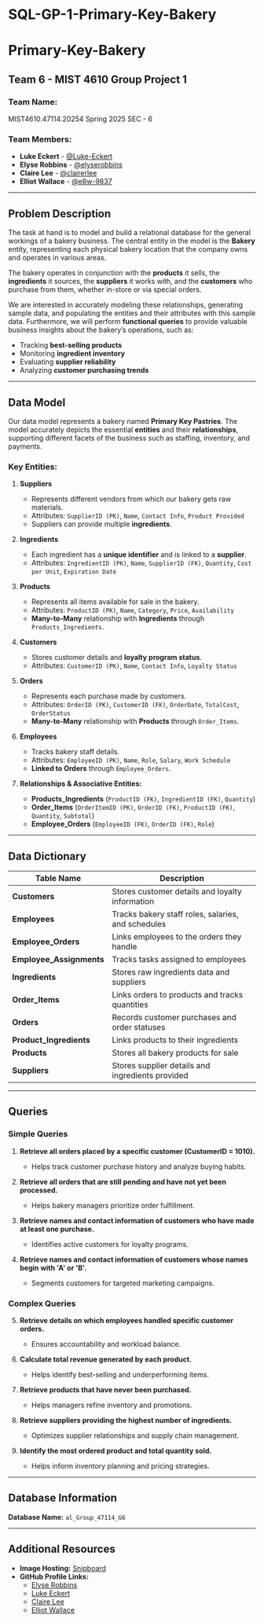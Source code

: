 # SQL-GP-1-Primary-Key-Bakery

# **Primary-Key-Bakery**

## **Team 6 - MIST 4610 Group Project 1**

### **Team Name:**  
MIST4610.47114.20254 Spring 2025 SEC - 6  

### **Team Members:**  
- **Luke Eckert** - [@Luke-Eckert](https://github.com/Luke-Eckert)  
- **Elyse Robbins** - [@elyserobbins](https://github.com/elyserobbins)  
- **Claire Lee** - [@clairerlee](https://github.com/clairerlee)  
- **Elliot Wallace** - [@e8w-9837](https://github.com/e8w-9837)  

---

## **Problem Description**
The task at hand is to model and build a relational database for the general workings of a bakery business. The central entity in the model is the **Bakery** entity, representing each physical bakery location that the company owns and operates in various areas. 

The bakery operates in conjunction with the **products** it sells, the **ingredients** it sources, the **suppliers** it works with, and the **customers** who purchase from them, whether in-store or via special orders.

We are interested in accurately modeling these relationships, generating sample data, and populating the entities and their attributes with this sample data. Furthermore, we will perform **functional queries** to provide valuable business insights about the bakery’s operations, such as:
- Tracking **best-selling products**
- Monitoring **ingredient inventory**
- Evaluating **supplier reliability**
- Analyzing **customer purchasing trends**

---

## **Data Model**
Our data model represents a bakery named **Primary Key Pastries**. The model accurately depicts the essential **entities** and their **relationships**, supporting different facets of the business such as staffing, inventory, and payments.

### **Key Entities:**
1. **Suppliers**
   - Represents different vendors from which our bakery gets raw materials.
   - Attributes: `SupplierID (PK)`, `Name`, `Contact Info`, `Product Provided`
   - Suppliers can provide multiple **ingredients**.

2. **Ingredients**
   - Each ingredient has a **unique identifier** and is linked to a **supplier**.
   - Attributes: `IngredientID (PK)`, `Name`, `SupplierID (FK)`, `Quantity`, `Cost per Unit`, `Expiration Date`

3. **Products**
   - Represents all items available for sale in the bakery.
   - Attributes: `ProductID (PK)`, `Name`, `Category`, `Price`, `Availability`
   - **Many-to-Many** relationship with **Ingredients** through `Products_Ingredients`.

4. **Customers**
   - Stores customer details and **loyalty program status**.
   - Attributes: `CustomerID (PK)`, `Name`, `Contact Info`, `Loyalty Status`

5. **Orders**
   - Represents each purchase made by customers.
   - Attributes: `OrderID (PK)`, `CustomerID (FK)`, `OrderDate`, `TotalCost`, `OrderStatus`
   - **Many-to-Many** relationship with **Products** through `Order_Items`.

6. **Employees**
   - Tracks bakery staff details.
   - Attributes: `EmployeeID (PK)`, `Name`, `Role`, `Salary`, `Work Schedule`
   - **Linked to Orders** through `Employee_Orders`.

7. **Relationships & Associative Entities:**
   - **Products_Ingredients** (`ProductID (FK)`, `IngredientID (FK)`, `Quantity`)
   - **Order_Items** (`OrderItemID (PK)`, `OrderID (FK)`, `ProductID (FK)`, `Quantity`, `Subtotal`)
   - **Employee_Orders** (`EmployeeID (FK)`, `OrderID (FK)`, `Role`)

---

## **Data Dictionary**

| **Table Name**        | **Description** |
|----------------------|----------------|
| **Customers**       | Stores customer details and loyalty information |
| **Employees**       | Tracks bakery staff roles, salaries, and schedules |
| **Employee_Orders** | Links employees to the orders they handle |
| **Employee_Assignments** | Tracks tasks assigned to employees |
| **Ingredients**     | Stores raw ingredients data and suppliers |
| **Order_Items**     | Links orders to products and tracks quantities |
| **Orders**         | Records customer purchases and order statuses |
| **Product_Ingredients** | Links products to their ingredients |
| **Products**       | Stores all bakery products for sale |
| **Suppliers**      | Stores supplier details and ingredients provided |

---

## **Queries**

### **Simple Queries**
1. **Retrieve all orders placed by a specific customer (CustomerID = 1010).**
   - Helps track customer purchase history and analyze buying habits.

2. **Retrieve all orders that are still pending and have not yet been processed.**
   - Helps bakery managers prioritize order fulfillment.

3. **Retrieve names and contact information of customers who have made at least one purchase.**
   - Identifies active customers for loyalty programs.

4. **Retrieve names and contact information of customers whose names begin with 'A' or 'B'.**
   - Segments customers for targeted marketing campaigns.

### **Complex Queries**
5. **Retrieve details on which employees handled specific customer orders.**
   - Ensures accountability and workload balance.

6. **Calculate total revenue generated by each product.**
   - Helps identify best-selling and underperforming items.

7. **Retrieve products that have never been purchased.**
   - Helps managers refine inventory and promotions.

8. **Retrieve suppliers providing the highest number of ingredients.**
   - Optimizes supplier relationships and supply chain management.

9. **Identify the most ordered product and total quantity sold.**
   - Helps inform inventory planning and pricing strategies.

---

## **Database Information**
**Database Name:** `al_Group_47114_G6`

---

## **Additional Resources**
- **Image Hosting:** [Snipboard](https://snipboard.io/)
- **GitHub Profile Links:**
  - [Elyse Robbins](https://github.com/elyserobbins)
  - [Luke Eckert](https://github.com/Luke-Eckert)
  - [Claire Lee](https://github.com/clairerlee)
  - [Elliot Wallace](https://github.com/e8w-9837)
